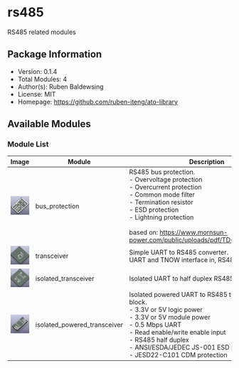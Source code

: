 # rs485

RS485 related modules

## Package Information

- Version: 0.1.4
- Total Modules: 4
- Author(s): Ruben Baldewsing
- License: MIT
- Homepage: https://github.com/ruben-iteng/ato-library

## Available Modules

### Module List

| Image | Module | Description |
|-------|--------|-------------|
|![bus_protection](https://github.com/ruben-iteng/ato-library/raw/main/packages/rs485/assets/bus_protection.png)| bus_protection | RS485 bus protection.<br>    - Overvoltage protection<br>    - Overcurrent protection<br>    - Common mode filter<br>    - Termination resistor<br>    - ESD protection<br>    - Lightning protection<br><br>    based on: https://www.mornsun-power.com/public/uploads/pdf/TD(H)541S485H.pdf |
|![transceiver](https://github.com/ruben-iteng/ato-library/raw/main/packages/rs485/assets/transceiver.png)| transceiver | Simple UART to RS485 converter.<br>    UART and TNOW interface in, RS485 interface out. |
|![isolated_transceiver](https://github.com/ruben-iteng/ato-library/raw/main/packages/rs485/assets/isolated_transceiver.png)| isolated_transceiver | Isolated UART to half duplex RS485 interface |
|![isolated_powered_transceiver](https://github.com/ruben-iteng/ato-library/raw/main/packages/rs485/assets/isolated_powered_transceiver.png)| isolated_powered_transceiver | Isolated powered UART to RS485 transceiver design block.<br>    - 3.3V or 5V logic power<br>    - 3.3V or 5V module power<br>    - 0.5 Mbps UART<br>    - Read enable/write enable input<br>    - RS485 half duplex<br>    - ANSI/ESDA/JEDEC JS-001 ESD protection<br>    - JESD22-C101 CDM protection |
